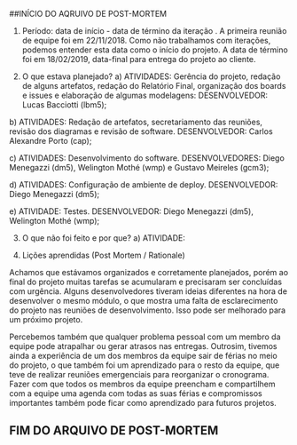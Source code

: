 ##INÍCIO DO AQRUIVO DE POST-MORTEM
  
  
1) Período: data de início - data de término da iteração . 
A primeira reunião de equipe foi em 22/11/2018. Como não trabalhamos com iterações, podemos entender esta data como o início do projeto. 
A data de término foi em 18/02/2019, data-final para entrega do projeto ao cliente.

2) O que estava planejado?
a) ATIVIDADES: Gerência do projeto, redação de alguns artefatos, redação do Relatório Final, organização dos boards e issues e elaboração
de algumas modelagens:
DESENVOLVEDOR: Lucas Bacciotti (lbm5);
  
b) ATIVIDADES: Redação de artefatos, secretariamento das reuniões, revisão dos diagramas e revisão de software.
DESENVOLVEDOR: Carlos Alexandre Porto (cap);
  
c) ATIVIDADES: Desenvolvimento do software.
DESENVOLVEDORES: Diego Menegazzi (dm5), Welington Mothé (wmp) e Gustavo Meireles (gcm3);
  
d) ATIVIDADES: Configuração de ambiente de deploy.
DESENVOLVEDOR: Diego Menegazzi (dm5);
  
e) ATIVIDADE: Testes.
DESENVOLVEDOR: Diego Menegazzi (dm5), Welington Mothé (wmp);
  
3) O que não foi feito e por que?
a) ATIVIDADE: 
  
6) Lições aprendidas (Post Mortem / Rationale)  

Achamos que estávamos organizados e corretamente planejados, porém ao final do projeto muitas tarefas se acumularam e precisaram ser
concluídas com urgência. Alguns desenvolvedores tiveram ideias diferentes na hora de desenvolver o mesmo módulo, o que mostra uma falta
de esclarecimento do projeto nas reuniões de desenvolvimento. Isso pode ser melhorado para um próximo projeto.
  
Percebemos também que qualquer problema pessoal com um membro da equipe pode atrapalhar ou gerar atrasos nas entregas. Outrosim, tivemos
ainda a experiência de um dos membros da equipe sair de férias no meio do projeto, o que também foi um aprendizado para o resto da
equipe, que teve de realizar reuniões emergenciais para reorganizar o cronograma. Fazer com que todos os membros da equipe preencham e
compartilhem com a equipe uma agenda com todas as suas férias e compromissos importantes também pode ficar como aprendizado para futuros
projetos.

## FIM DO ARQUIVO DE POST-MORTEM
